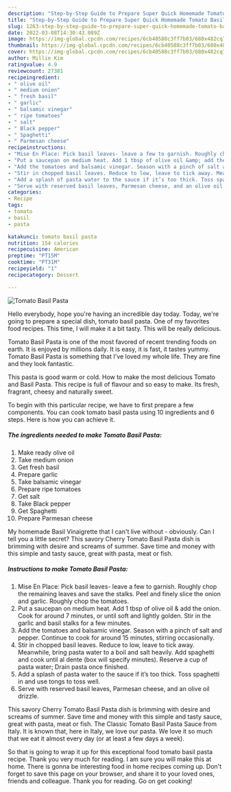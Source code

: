 ```yaml
---
description: "Step-by-Step Guide to Prepare Super Quick Homemade Tomato Basil Pasta"
title: "Step-by-Step Guide to Prepare Super Quick Homemade Tomato Basil Pasta"
slug: 1263-step-by-step-guide-to-prepare-super-quick-homemade-tomato-basil-pasta
date: 2022-03-08T14:30:43.089Z
image: https://img-global.cpcdn.com/recipes/6cb40588c3ff7b03/680x482cq70/tomato-basil-pasta-recipe-main-photo.jpg
thumbnail: https://img-global.cpcdn.com/recipes/6cb40588c3ff7b03/680x482cq70/tomato-basil-pasta-recipe-main-photo.jpg
cover: https://img-global.cpcdn.com/recipes/6cb40588c3ff7b03/680x482cq70/tomato-basil-pasta-recipe-main-photo.jpg
author: Millie Kim
ratingvalue: 4.9
reviewcount: 27381
recipeingredient:
- " olive oil"
- " medium onion"
- " fresh basil"
- " garlic"
- " balsamic vinegar"
- " ripe tomatoes"
- " salt"
- " Black pepper"
- " Spaghetti"
- " Parmesan cheese"
recipeinstructions:
- "Mise En Place: Pick basil leaves- leave a few to garnish. Roughly chop the remaining leaves and save the stalks. Peel and finely slice the onion and garlic. Roughly chop the tomatoes."
- "Put a saucepan on medium heat. Add 1 tbsp of olive oil &amp; add the onion. Cook for around 7 minutes, or until soft and lightly golden. Stir in the garlic and basil stalks for a few minutes."
- "Add the tomatoes and balsamic vinegar. Season with a pinch of salt and pepper. Continue to cook for around 15 minutes, stirring occasionally."
- "Stir in chopped basil leaves. Reduce to low, leave to tick away. Meanwhile, bring pasta water to a boil and salt heavily. Add spaghetti and cook until al dente (box will specify minutes). Reserve a cup of pasta water; Drain pasta once finished."
- "Add a splash of pasta water to the sauce if it’s too thick. Toss spaghetti in and use tongs to toss well."
- "Serve with reserved basil leaves, Parmesan cheese, and an olive oil drizzle."
categories:
- Recipe
tags:
- tomato
- basil
- pasta

katakunci: tomato basil pasta 
nutrition: 154 calories
recipecuisine: American
preptime: "PT15M"
cooktime: "PT31M"
recipeyield: "1"
recipecategory: Dessert

---
```



![Tomato Basil Pasta](https://img-global.cpcdn.com/recipes/6cb40588c3ff7b03/680x482cq70/tomato-basil-pasta-recipe-main-photo.jpg)

Hello everybody, hope you're having an incredible day today. Today, we're going to prepare a special dish, tomato basil pasta. One of my favorites food recipes. This time, I will make it a bit tasty. This will be really delicious.

Tomato Basil Pasta is one of the most favored of recent trending foods on earth. It is enjoyed by millions daily. It is easy, it is fast, it tastes yummy. Tomato Basil Pasta is something that I've loved my whole life. They are fine and they look fantastic.

This pasta is good warm or cold. How to make the most delicious Tomato and Basil Pasta. This recipe is full of flavour and so easy to make. Its fresh, fragrant, cheesy and naturally sweet.


To begin with this particular recipe, we have to first prepare a few components. You can cook tomato basil pasta using 10 ingredients and 6 steps. Here is how you can achieve it.

<!--inarticleads1-->

##### The ingredients needed to make Tomato Basil Pasta:

1. Make ready  olive oil
1. Take  medium onion
1. Get  fresh basil
1. Prepare  garlic
1. Take  balsamic vinegar
1. Prepare  ripe tomatoes
1. Get  salt
1. Take  Black pepper
1. Get  Spaghetti
1. Prepare  Parmesan cheese


My homemade Basil Vinaigrette that I can&#39;t live without - obviously. Can I tell you a little secret? This savory Cherry Tomato Basil Pasta dish is brimming with desire and screams of summer. Save time and money with this simple and tasty sauce, great with pasta, meat or fish. 

<!--inarticleads2-->

##### Instructions to make Tomato Basil Pasta:

1. Mise En Place: Pick basil leaves- leave a few to garnish. Roughly chop the remaining leaves and save the stalks. Peel and finely slice the onion and garlic. Roughly chop the tomatoes.
1. Put a saucepan on medium heat. Add 1 tbsp of olive oil &amp; add the onion. Cook for around 7 minutes, or until soft and lightly golden. Stir in the garlic and basil stalks for a few minutes.
1. Add the tomatoes and balsamic vinegar. Season with a pinch of salt and pepper. Continue to cook for around 15 minutes, stirring occasionally.
1. Stir in chopped basil leaves. Reduce to low, leave to tick away. Meanwhile, bring pasta water to a boil and salt heavily. Add spaghetti and cook until al dente (box will specify minutes). Reserve a cup of pasta water; Drain pasta once finished.
1. Add a splash of pasta water to the sauce if it’s too thick. Toss spaghetti in and use tongs to toss well.
1. Serve with reserved basil leaves, Parmesan cheese, and an olive oil drizzle.


This savory Cherry Tomato Basil Pasta dish is brimming with desire and screams of summer. Save time and money with this simple and tasty sauce, great with pasta, meat or fish. The Classic Tomato Basil Pasta Sauce from Italy. It is known that, here in Italy, we love our pasta. We love it so much that we eat it almost every day (or at least a few days a week). 

So that is going to wrap it up for this exceptional food tomato basil pasta recipe. Thank you very much for reading. I am sure you will make this at home. There is gonna be interesting food in home recipes coming up. Don't forget to save this page on your browser, and share it to your loved ones, friends and colleague. Thank you for reading. Go on get cooking!
